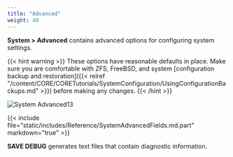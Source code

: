 ```yaml
---
title: "Advanced"
weight: 40
---
```


**System > Advanced** contains advanced options for configuring system settings.

{{< hint warning >}}
These options have reasonable defaults in place.
Make sure you are comfortable with ZFS, FreeBSD, and system [configuration backup and restoration]({{< relref "/content/CORE/CORETutorials/SystemConfiguration/UsingConfigurationBackups.md" >}}) before making any changes.
{{< /hint >}}

![System Advanced13](/images/CORE/13.0/SystemAdvanced13.png "Advanced Settings")

{{< include file="static/includes/Reference/SystemAdvancedFields.md.part" markdown="true" >}}

**SAVE DEBUG** generates text files that contain diagnostic information.